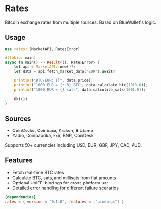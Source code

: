 # Rates

Bitcoin exchange rates from multiple sources. Based on BlueWallet's logic.

## Usage

```rust
use rates::{MarketAPI, RatesError};

#[tokio::main]
async fn main() -> Result<(), RatesError> {
    let api = MarketAPI::new()?;
    let data = api.fetch_market_data("EUR").await?;
    
    println!("BTC/EUR: {}", data.price);
    println!("1000 EUR = {:.8} BTC", data.calculate_btc(1000.0));
    println!("1000 EUR = {} sats", data.calculate_sats(1000.0));
    
    Ok(())
}
```

## Sources

- CoinGecko, Coinbase, Kraken, Bitstamp
- Yadio, Coinpaprika, Exir, BNR, CoinDesk

Supports 50+ currencies including USD, EUR, GBP, JPY, CAD, AUD.

## Features

- Fetch real-time BTC rates
- Calculate BTC, sats, and millisats from fiat amounts
- Optional UniFFI bindings for cross-platform use
- Detailed error handling for different failure scenarios

```toml
[dependencies]
rates = { version = "0.1.0", features = ["bindings"] }
```